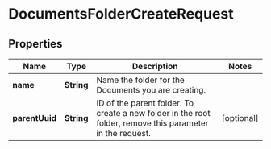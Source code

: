 

# DocumentsFolderCreateRequest


## Properties

Name | Type | Description | Notes
------------ | ------------- | ------------- | -------------
**name** | **String** | Name the folder for the Documents you are creating. | 
**parentUuid** | **String** | ID of the parent folder. To create a new folder in the root folder, remove this parameter in the request. |  [optional]



